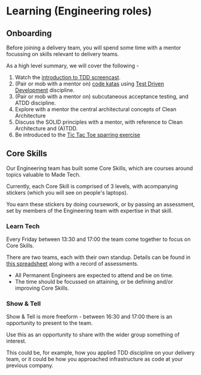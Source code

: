 # Learning (Engineering roles)

## Onboarding

Before joining a delivery team, you will spend some time with a mentor focussing on skills relevant to delivery teams.

As a high level summary, we will cover the following -

1. Watch the [introduction to TDD screencast](https://learn.madetech.com/screencasts/tennis.html).
2. (Pair or mob with a mentor on) [code katas](https://learn.madetech.com/katas) using [Test Driven Development](https://learn.madetech.com/core-skills/tdd/) discipline.
3. (Pair or mob with a mentor on) subcutaneous acceptance testing, and ATDD discipline.
4. Explore with a mentor the central architectural concepts of Clean Architecture
5. Discuss the SOLID principles with a mentor, with reference to Clean Architecture and (A)TDD.
6. Be introduced to the [Tic Tac Toe sparring exercise](https://learn.madetech.com/sparring/tic-tac-toe/)

## Core Skills

Our Engineering team has built some Core Skills, which are courses around topics valuable to Made Tech.

Currently, each Core Skill is comprised of 3 levels, with acompanying stickers (which you will see on people's laptops).

You earn these stickers by doing coursework, or by passing an assessment, set by members of the Engineering team with expertise in that skill.

### Learn Tech

Every Friday between 13:30 and 17:00 the team come together to focus on Core Skills.

There are two teams, each with their own standup. Details can be found in [this spreadsheet](https://docs.google.com/spreadsheets/d/1ZUCmchTJnIymhUn_B_iZIYPLPz476PfaZ5KlZ_Gjd1s/edit#gid=27390006) along with a record of assessments.

* All Permanent Engineers are expected to attend and be on time.
* The time should be focussed on attaining, or be defining and/or improving Core Skills.

### Show & Tell

Show & Tell is more freeform - between 16:30 and 17:00 there is an opportunity to present to the team.

Use this as an opportunity to share with the wider group something of interest.

This could be, for example, how you applied TDD discipline on your delivery team, or it could be how you approached infrastructure as code at your previous company.

